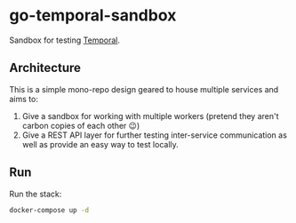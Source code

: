 # go-temporal-sandbox

Sandbox for testing [Temporal](https://github.com/temporalio/temporal).

## Architecture

This is a simple mono-repo design geared to house multiple services and aims to:

1. Give a sandbox for working with multiple workers (pretend they aren't carbon copies of each other 😉)
2. Give a REST API layer for further testing inter-service communication as well as provide an easy way to test locally.

## Run

Run the stack:

```bash
docker-compose up -d
```
